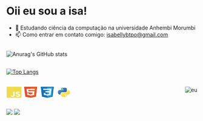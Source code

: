 # Oii eu sou a isa!


- 🔭 Estudando ciência da computação na universidade Anhembi Morumbi
- 📫 Como entrar em contato comigo: isabellybtpo@gmail.com

##

![Anurag's GitHub stats](https://github-readme-stats.vercel.app/api?username=zabelliinha&show_icons=true&theme=dracula)

##

[![Top Langs](https://github-readme-stats.vercel.app/api/top-langs/?username=zabelliinha&layout=compact&theme=dracula)](https://github.com/zabelliinha/github-readme-stats)

<div style="display: inline_block"><br>
  <img align="center" alt="Js" height="30" width="40" src="https://raw.githubusercontent.com/devicons/devicon/master/icons/javascript/javascript-plain.svg">
  <img align="center" alt="HTML" height="30" width="40" src="https://raw.githubusercontent.com/devicons/devicon/master/icons/html5/html5-original.svg">
  <img align="center" alt="CSS" height="30" width="40" src="https://raw.githubusercontent.com/devicons/devicon/master/icons/css3/css3-original.svg">
  <img align="center" alt="Python" height="30" width="40" src="https://raw.githubusercontent.com/devicons/devicon/master/icons/python/python-original.svg">
  <img align="right" alt="eu" src="https://media2.giphy.com/media/j5ndtZIIDZSK78L5ss/giphy.gif?cid=ecf05e4779zwhkbaafrzkmlsz3x54wl8yk8y7oo7hy6240q7&ep=v1_gifs_related&rid=giphy.gif&ct=s">
</div>
  
  ##
 
<div> 
  <a href = "isabellybtpo@gmail.com"><img src="https://img.shields.io/badge/-Gmail-%23333?style=for-the-badge&logo=gmail&logoColor=white" target="_blank"></a>
  <a href="https://www.linkedin.com/in/isabelly-bom-tempo-b7022423b/" target="_blank"><img src="https://img.shields.io/badge/-LinkedIn-%230077B5?style=for-the-badge&logo=linkedin&logoColor=white" target="_blank"></a> 
  
</div>
